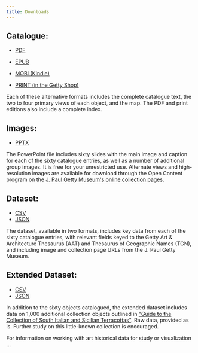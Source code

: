 ```yaml
---
title: Downloads
---
```

## Catalogue:

- [PDF](assets/downloads/AncientTerracottas_Ferruzza.pdf)
- [EPUB](assets/downloads/AncientTerracottas_Ferruzza.epub)
- [MOBI (Kindle)](assets/downloads/AncientTerracottas_Ferruzza.mobi)

- [PRINT (in the Getty Shop)](http://shop.getty.edu/products/ancient-terracottas-from-south-italy-and-sicily-in-the-j-paul-getty-museum-978-1606061237)

Each of these alternative formats includes the complete catalogue text, the two to four primary views of each object, and the map. The PDF and print editions also include a complete index.

## Images:

- [PPTX](assets/downloads/AncientTerracottas_Ferruzza.pptx)

The PowerPoint file includes sixty slides with the main image and caption for each of the sixty catalogue entries, as well as a number of additional group images. It is free for your unrestricted use. Alternate views and high-resolution images are available for download through the Open Content program on the [J. Paul Getty Museum's online collection pages](http://www.getty.edu/art/collection/).

## Dataset:

- [CSV](assets/downloads/AncientTerracottas_Ferruzza.csv)
- [JSON](assets/downloads/AncientTerracottas_Ferruzza.json)

The dataset, available in two formats, includes key data from each of the sixty catalogue entries, with relevant fields keyed to the Getty Art & Architecture Thesaurus (AAT) and Thesaurus of Geographic Names (TGN), and including image and collection page URLs from the J. Paul Getty Museum.

## Extended Dataset:

- [CSV](assets/downloads/AncientTerracottas_Ferruzza_Extended.csv)
- [JSON](assets/downloads/AncientTerracottas_Ferruzza_Extended.json)

In addition to the sixty objects catalogued, the extended dataset includes data on 1,000 additional collection objects outlined in ["Guide to the Collection of South Italian and Sicilian Terracottas"](frontmatter/guide/). Raw data, provided as is. Further study on this little-known collection is encouraged.

For information on working with art historical data for study or visualization ...
